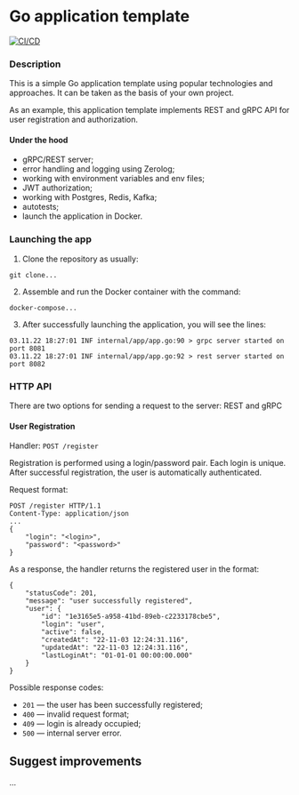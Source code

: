 # Go application template

[![CI/CD](https://github.com/moorzeen/go-app-template/actions/workflows/ci-cd.yml/badge.svg?branch=master)](https://github.com/moorzeen/go-app-template/actions/workflows/ci-cd.yml)

### Description
This is a simple Go application template using popular technologies and approaches.
It can be taken as the basis of your own project.

As an example, this application template implements REST and gRPC API for user registration and authorization.

#### Under the hood
- gRPC/REST server;
- error handling and logging using Zerolog;
- working with environment variables and env files;
- JWT authorization;
- working with Postgres, Redis, Kafka;
- autotests;
- launch the application in Docker.

### Launching the app
1. Clone the repository as usually:
```
git clone...
```

2. Assemble and run the Docker container with the command:
```
docker-compose...
````

3. After successfully launching the application, you will see the lines:
````
03.11.22 18:27:01 INF internal/app/app.go:90 > grpc server started on port 8081
03.11.22 18:27:01 INF internal/app/app.go:92 > rest server started on port 8082
````

### HTTP API

There are two options for sending a request to the server: REST and gRPC

#### **User Registration**

Handler: `POST /register`

Registration is performed using a login/password pair. Each login is unique.
After successful registration, the user is automatically authenticated.

Request format:
````
POST /register HTTP/1.1
Content-Type: application/json
...
{
    "login": "<login>",
    "password": "<password>"
}
````

As a response, the handler returns the registered user in the format:
````
{
    "statusCode": 201,
    "message": "user successfully registered",
    "user": {
        "id": "1e3165e5-a958-41bd-89eb-c2233178cbe5",
        "login": "user",
        "active": false,
        "createdAt": "22-11-03 12:24:31.116",
        "updatedAt": "22-11-03 12:24:31.116",
        "lastLoginAt": "01-01-01 00:00:00.000"
    }
}
````

Possible response codes:
- `201` — the user has been successfully registered;
- `400` — invalid request format;
- `409` — login is already occupied;
- `500` — internal server error.

## Suggest improvements
...